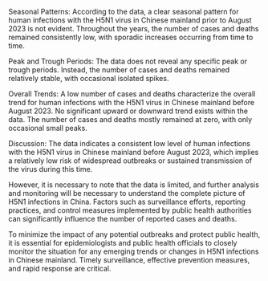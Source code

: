 Seasonal Patterns:
According to the data, a clear seasonal pattern for human infections with the H5N1 virus in Chinese mainland prior to August 2023 is not evident. Throughout the years, the number of cases and deaths remained consistently low, with sporadic increases occurring from time to time.

Peak and Trough Periods:
The data does not reveal any specific peak or trough periods. Instead, the number of cases and deaths remained relatively stable, with occasional isolated spikes.

Overall Trends:
A low number of cases and deaths characterize the overall trend for human infections with the H5N1 virus in Chinese mainland before August 2023. No significant upward or downward trend exists within the data. The number of cases and deaths mostly remained at zero, with only occasional small peaks.

Discussion:
The data indicates a consistent low level of human infections with the H5N1 virus in Chinese mainland before August 2023, which implies a relatively low risk of widespread outbreaks or sustained transmission of the virus during this time.

However, it is necessary to note that the data is limited, and further analysis and monitoring will be necessary to understand the complete picture of H5N1 infections in China. Factors such as surveillance efforts, reporting practices, and control measures implemented by public health authorities can significantly influence the number of reported cases and deaths.

To minimize the impact of any potential outbreaks and protect public health, it is essential for epidemiologists and public health officials to closely monitor the situation for any emerging trends or changes in H5N1 infections in Chinese mainland. Timely surveillance, effective prevention measures, and rapid response are critical.
